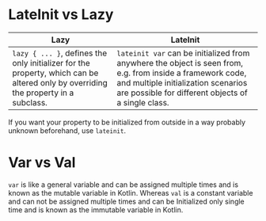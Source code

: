 # LateInit vs Lazy

| Lazy | LateInit |
|------|----------|
| `lazy { ... }`, defines the only initializer for the property, which can be altered only by overriding the property in a subclass. | `lateinit var` can be initialized from anywhere the object is seen from, e.g. from inside a framework code, and multiple initialization scenarios are possible for different objects of a single class. |

If you want your property to be initialized from outside in a way probably unknown beforehand, use `lateinit`.

# Var vs Val

`var` is like a general variable and can be assigned multiple times and is known as the mutable variable in Kotlin. Whereas `val` is a constant variable and can not be assigned multiple times and can be Initialized only single time and is known as the immutable variable in Kotlin.
